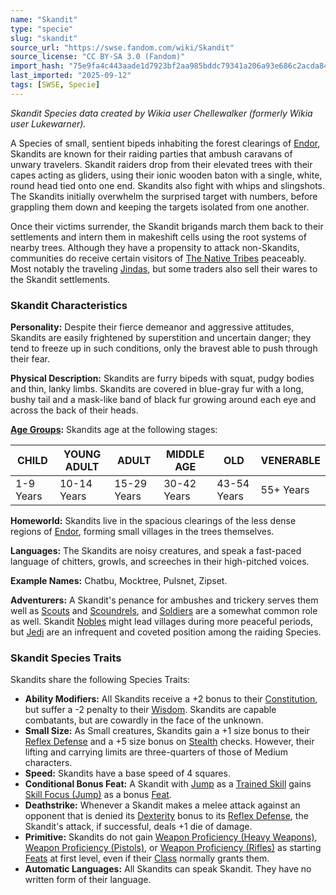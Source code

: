 ```yaml
---
name: "Skandit"
type: "specie"
slug: "skandit"
source_url: "https://swse.fandom.com/wiki/Skandit"
source_license: "CC BY-SA 3.0 (Fandom)"
import_hash: "75e9fa4c443aade1d7923bf2aa985bddc79341a206a93e686c2acda845acf953"
last_imported: "2025-09-12"
tags: [SWSE, Specie]
---
```

*Skandit Species data created by Wikia user Chellewalker (formerly Wikia user Lukewarner).*

A Species of small, sentient bipeds inhabiting the forest clearings of [Endor](https://swse.fandom.com/wiki/Endor), Skandits are known for their raiding parties that ambush caravans of unwary travelers. Skandit raiders drop from their elevated trees with their capes acting as gliders, using their ionic wooden baton with a single, white, round head tied onto one end. Skandits also fight with whips and slingshots. The Skandits initially overwhelm the surprised target with numbers, before grappling them down and keeping the targets isolated from one another.

Once their victims surrender, the Skandit brigands march them back to their settlements and intern them in makeshift cells using the root systems of nearby trees. Although they have a propensity to attack non-Skandits, communities do receive certain visitors of [The Native Tribes](https://swse.fandom.com/wiki/The_Native_Tribes) peaceably. Most notably the traveling [Jindas](https://swse.fandom.com/wiki/Jindas), but some traders also sell their wares to the Skandit settlements.
### Skandit Characteristics
**Personality:** Despite their fierce demeanor and aggressive attitudes, Skandits are easily frightened by superstition and uncertain danger; they tend to freeze up in such conditions, only the bravest able to push through their fear.

**Physical Description:** Skandits are furry bipeds with squat, pudgy bodies and thin, lanky limbs. Skandits are covered in blue-gray fur with a long, bushy tail and a mask-like band of black fur growing around each eye and across the back of their heads.

**[Age Groups](https://swse.fandom.com/wiki/Age_Groups):** Skandits age at the following stages:

| CHILD | YOUNG ADULT | ADULT | MIDDLE AGE | OLD | VENERABLE |
| --- | --- | --- | --- | --- | --- |
| 1-9 Years | 10-14 Years | 15-29 Years | 30-42 Years | 43-54 Years | 55+ Years |

**Homeworld:** Skandits live in the spacious clearings of the less dense regions of [Endor](https://swse.fandom.com/wiki/Endor), forming small villages in the trees themselves.

**Languages:** The Skandits are noisy creatures, and speak a fast-paced language of chitters, growls, and screeches in their high-pitched voices.

**Example Names:** Chatbu, Mocktree, Pulsnet, Zipset.

**Adventurers:** A Skandit's penance for ambushes and trickery serves them well as [Scouts](https://swse.fandom.com/wiki/Scouts) and [Scoundrels](https://swse.fandom.com/wiki/Scoundrels), and [Soldiers](https://swse.fandom.com/wiki/Soldiers) are a somewhat common role as well. Skandit [Nobles](https://swse.fandom.com/wiki/Nobles) might lead villages during more peaceful periods, but [Jedi](https://swse.fandom.com/wiki/Jedi) are an infrequent and coveted position among the raiding Species. 

### Skandit Species Traits
Skandits share the following Species Traits:
- **Ability Modifiers:** All Skandits receive a +2 bonus to their [Constitution](https://swse.fandom.com/wiki/Constitution), but suffer a -2 penalty to their [Wisdom](https://swse.fandom.com/wiki/Wisdom). Skandits are capable combatants, but are cowardly in the face of the unknown.
- **Small Size:** As Small creatures, Skandits gain a +1 size bonus to their [Reflex Defense](https://swse.fandom.com/wiki/Reflex_Defense) and a +5 size bonus on [Stealth](https://swse.fandom.com/wiki/Stealth) checks. However, their lifting and carrying limits are three-quarters of those of Medium characters.
- **Speed:** Skandits have a base speed of 4 squares.
- **Conditional Bonus Feat:** A Skandit with [Jump](https://swse.fandom.com/wiki/Jump) as a [Trained Skill](https://swse.fandom.com/wiki/Trained_Skill) gains [Skill Focus (Jump)](https://swse.fandom.com/wiki/Skill_Focus_(Jump)) as a bonus [Feat](https://swse.fandom.com/wiki/Feat).
- **Deathstrike:** Whenever a Skandit makes a melee attack against an opponent that is denied its [Dexterity](https://swse.fandom.com/wiki/Dexterity) bonus to its [Reflex Defense](https://swse.fandom.com/wiki/Reflex_Defense), the Skandit's attack, if successful, deals +1 die of damage.
- **Primitive:** Skandits do not gain [Weapon Proficiency (Heavy Weapons)](https://swse.fandom.com/wiki/Weapon_Proficiency_(Heavy_Weapons)), [Weapon Proficiency (Pistols)](https://swse.fandom.com/wiki/Weapon_Proficiency_(Pistols)), or [Weapon Proficiency (Rifles)](https://swse.fandom.com/wiki/Weapon_Proficiency_(Rifles)) as starting [Feats](https://swse.fandom.com/wiki/Feats) at first level, even if their [Class](https://swse.fandom.com/wiki/Class) normally grants them.
- **Automatic Languages:** All Skandits can speak Skandit. They have no written form of their language.